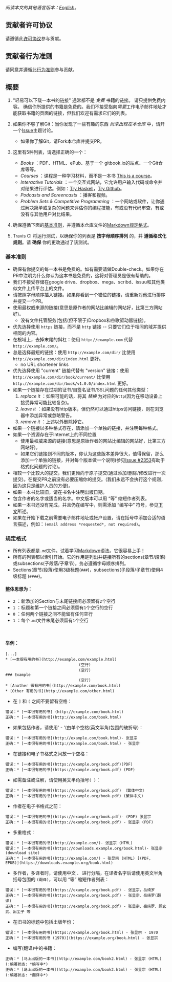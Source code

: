 *阅读本文的其他语言版本：[English](CONTRIBUTING.md)。*


## 贡献者许可协议

请遵循此[许可协议](https://github.com/EbookFoundation/free-programming-books/blob/master/LICENSE)参与贡献。


## 贡献者行为准则

请同意并遵循此[行为准则](https://github.com/EbookFoundation/free-programming-books/blob/master/CODE_OF_CONDUCT.md)参与贡献。


## 概要

1. "轻易可以下载一本书的链接" 通常都不是 *免费* 书籍的链接。 请只提供免费内容。 确信你所提供的书籍是免费的。我们不接受指向*需要*工作电子邮件地址才能获取书籍的页面的链接，但我们欢迎有需求它们的列表。
2. 如果你不够了解Git：当你发现了一些有趣的东西 *尚未出现在本仓库* 中，请开一个[Issue](https://github.com/EbookFoundation/free-programming-books/issues)主题讨论。
    * 如果你了解Git，请Fork本仓库并提交PR。
3. 这里有5种列表，请选择正确的一个：

    * *Books* ：PDF、HTML、ePub、基于一个 gitbook.io的站点、一个Git仓库等等。
    * *Courses* ：课程是一种学习材料，而不是一本书 [This is a course](http://ocw.mit.edu/courses/electrical-engineering-and-computer-science/6-006-introduction-to-algorithms-fall-2011/)。
    * *Interactive Tutorials* ：一个交互式网站，它允许用户输入代码或命令并对结果进行评估。例如：[Try Haskell](http://tryhaskell.org)，[Try Github](http://try.github.io)。
    * *Podcasts and Screencasts* ：播客和视频。
    * *Problem Sets & Competitive Programming* ：一个网站或软件，让你通过解决简单或复杂的问题来评估你的编程技能，有或没有代码审查，有或没有与其他用户对比结果。

4. 确保遵循下面的[基本准则](#基本准则)，并遵循本仓库文件的[Markdown规定格式](#规定格式)。

5. Travis CI 将运行测试，以确保你的列表是 **按字母顺序排列** 的，并 **遵循格式化规则**。请 **确保** 你的更改通过了该测试。


### 基本准则

* 确保有你提交的每一本书是免费的。如有需要请做Double-check。如果你在PR中注明为什么你认为这本书是免费的，这将对管理员是很有帮助的。
* 我们不接受存储在google drive、dropbox、mega、scribd、issuu和其他类似文件上传平台上的文件。
* 请按照字母顺序插入链接。如果你看到一个错位的链接，请重新对他进行排序并提交一个PR。
* 使用最权威来源的链接(意思是原作者的网站比编辑的网站好，比第三方网站好)。
    * 没有文件托管服务(包括(但不限于)Dropbox和谷歌驱动器链接)。
* 优先选择使用 `https` 链接，而不是 `http` 链接 -- 只要它们位于相同的域并提供相同的内容。
* 在根域上，去掉末尾的斜杠：使用 `http://example.com` 代替 `http://example.com/`。
* 总是选择最短的链接：使用 `http://example.com/dir/` 比使用 `http://example.com/dir/index.html` 更好。
    * no URL shortener links  <!-- 待翻译 -->
* 优先选择使用 "current" 链接代替有 "version" 链接：使用 `http://example.com/dir/book/current/` 比使用 `http://example.com/dir/book/v1.0.0/index.html` 更好。
* 如果一个链接存在过期的证书/自签名证书/SSL问题的任何其他类型：
  1. *replace it* ：如果可能的话，将其 *替换* 为对应的`http`(因为在移动设备上接受异常可能比较复杂)。
  2. *leave it* ：如果没有http版本，但仍然可以通过https访问链接，则在浏览器中添加异常或忽略警告。
  3. *remove it* ：上述以外删除掉它。
* 如果一个链接以多种格式存在，请添加一个单独的链接，并注明每种格式。
* 如果一个资源存在于Internet上的不同位置
    * 使用最权威来源的链接(意思是原始作者的网站比编辑的网站好，比第三方网站好)。
    * 如果它们链接到不同的版本，你认为这些版本差异很大，值得保留，那么添加一个单独的链接，并对每个版本做一个说明(参见[Issue #2353](https://github.com/EbookFoundation/free-programming-books/issues/2353)有助于格式化问题的讨论)。
* 相较一个比较大的提交，我们更倾向于原子提交(通过添加/删除/修改进行一次提交)。在提交PR之前没有必要压缩你的提交。(我们永远不会执行这个规则，因为这只是维护人员的方便)。
* 如果一本书比较旧，请在书名中注明出版日期。
* 包含作者的名字或适当的名字。中文版本可以用 “等” 缩短作者列表。
* 如果一本书还没有完成，并且仍在编写中，则需添加 “编写中” 符号，参见[下文](#in_process)所述。
* 如果在开始下载之前需要电子邮件地址或帐户设置，请在括号中添加合适的语言描述，例如：`(email address *requested*, not required)`。


### 规定格式

* 所有列表都是`.md`文件。试着学习[Markdown](https://guides.github.com/features/mastering-markdown/)语法。它很容易上手！
* 所有的列表都以索引开始。它的作用是列出并链接所有的sections(章节/段落)或subsections(子段落/子章节)。务必遵循字母顺序排列。
* Sections(章节/段落)使用3级标题(`###`)，subsections(子段落/子章节)使用4级标题 (`####`)。

#### 整体思想为：   

* `2` ：新添加的Section与末尾链接间必须留有`2`个空行
* `1` ：标题和第一个链接之间必须留有`1`个空行的空行
* `0` ：任何两个链接之间不能留有任何空行
* `1` ：每个`.md`文件末尾必须留有`1`个空行
</br>   

#### 举例：   

```
[...]
* [一本很有用的书](http://example.com/example.html)
                                (空行)
                                (空行)
### Example
                                (空行)
* [Another 很有用的书](http://example.com/book.html)
* [Other 有用的书](http://example.com/other.html)
```

* 在 `]` 和 `(` 之间不要留有空格：

```
错误：* [一本很有用的书] (http://example.com/book.html)
正确：* [一本很有用的书](http://example.com/book.html)
```

* 如果包括作者，请使用' - '(由单个空格(英文半角)包围的破折号)：

```
错误：* [一本很有用的书](http://example.com/book.html)- 张显宗
正确：* [一本很有用的书](http://example.com/book.html) - 张显宗
```

* 在链接和电子书格式之间放一个空格：

```
错误：* [一本很有用的书](https://example.org/book.pdf)(PDF)
正确：* [一本很有用的书](https://example.org/book.pdf) (PDF)
```

* 如需备注或注解，请使用英文半角括号`( )`：

```
错误：* [一本很有用的书](https://example.org/book.pdf) （繁体中文）
正确：* [一本很有用的书](https://example.org/book.pdf) (繁体中文)
```

* 作者在电子书格式之前：

```
错误：* [一本很有用的书](https://example.org/book.pdf)- (PDF) 张显宗
正确：* [一本很有用的书](https://example.org/book.pdf) - 张显宗 (PDF)
```

* 多重格式：

```
错误：* [一本很有用的书](http://example.com/)- 张显宗 (HTML)
错误：* [一本很有用的书](https://downloads.example.org/book.html)- 张显宗 (download site)
正确：* [一本很有用的书](http://example.com/) - 张显宗 (HTML) [(PDF, EPUB)](https://downloads.example.org/book.html)
```

* 多作者，多译者时，请使用中文 `、` 进行分隔，在译者名字后请使用英文半角括号包围的 `(翻译)`，可以用 “等” 缩短作者列表：

```
错误：* [一本很有用的书](https://example.org/book.pdf) - 张显宗，岳绮罗
正确：* [一本很有用的书](https://example.org/book.pdf) - 张显宗、岳绮罗(翻译)
正确：* [一本很有用的书](https://example.org/book.pdf) - 张显宗、岳绮罗、顾玄武、出尘子 等
```

* 在旧书的标题中包括出版年份：

```
错误：* [一本很有用的书](https://example.org/book.html) - 张显宗 - 1970
正确：* [一本很有用的书 (1970)](https://example.org/book.html) - 张显宗
```

<a name="in_process"></a>
* 编写(翻译)中的书籍：

```
正确：* [马上出版的一本书](http://example.com/book2.html) - 张显宗 (HTML) (:编著状态: *编写中*)
正确：* [马上出版的一本书](http://example.com/book2.html) - 张显宗 (HTML) (:编著状态: *翻译中*)
```
